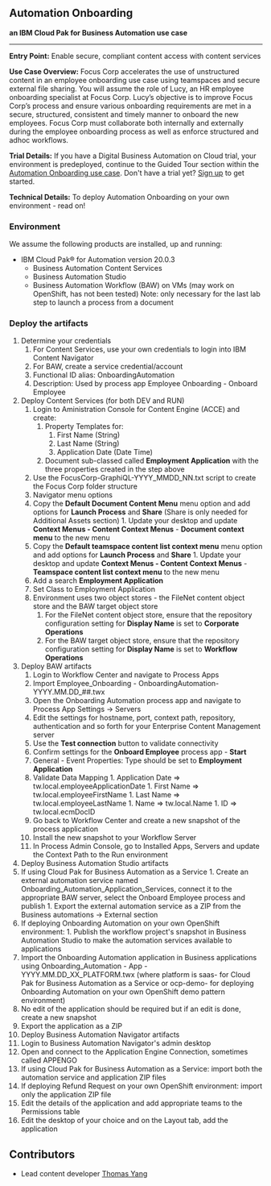 ## Automation Onboarding
**an IBM Cloud Pak for Business Automation use case**

***

**Entry Point:** Enable secure, compliant content access with content services

**Use Case Overview:** Focus Corp accelerates the use of unstructured content in an employee onboarding use case using teamspaces and secure external file sharing. You will assume the role of Lucy, an HR employee onboarding specialist at Focus Corp. Lucy’s objective is to improve Focus Corp’s process and ensure various onboarding requirements are met in a secure, structured, consistent and timely manner to onboard the new employees.  Focus Corp must collaborate both internally and externally during the employee onboarding process as well as enforce structured and adhoc workflows. 

**Trial Details:** If you have a Digital Business Automation on Cloud trial, your environment is predeployed, continue to the Guided Tour section within the [Automation Onboarding use case](https://ibm-cloud-architecture.github.io/refarch-dba/use-cases/automation-onboarding/).  Don't have a trial yet? <a href="https://www.ibm.com/account/reg/us-en/signup?formid=urx-45706" target="_blank">Sign up</a> to get started.

**Technical Details:** To deploy Automation Onboarding on your own environment - read on!

### Environment

We assume the following products are installed, up and running:

* IBM Cloud Pak® for Automation version 20.0.3
    * Business Automation Content Services
    * Business Automation Studio
    * Business Automation Workflow (BAW) on VMs (may work on OpenShift, has not been tested)
        Note: only necessary for the last lab step to launch a process from a document


### Deploy the artifacts

1. Determine your credentials
    1. For Content Services, use your own credentials to login into IBM Content Navigator
    1. For BAW, create a service credential/account
      1. Functional ID alias: OnboardingAutomation
      1. Description: Used by process app Employee Onboarding - Onboard Employee
1. Deploy Content Services  (for both DEV and RUN)
    1. Login to Aministration Console for Content Engine (ACCE) and create:
        1. Property Templates for:
            1. First Name (String)
            1. Last Name (String)
            1. Application Date (Date Time)
        1. Document sub-classed called **Employment Application** with the three properties created in the step above
    1. Use the FocusCorp-GraphiQL-YYYY_MMDD_NN.txt script to create the Focus Corp folder structure
    1. Navigator menu options
      1.  Copy the **Default Document Content Menu** menu option and add options for **Launch Process** and **Share**  (Share is only needed for Additional Assets section)
        1.  Update your desktop and update **Context Menus - Content Context Menus** - **Document context menu** to the new menu
      1.  Copy the **Default teamspace content list context menu** menu option and add options for **Launch Process** and **Share**
        1.  Update your desktop and update **Context Menus - Content Context Menus** - **Teamspace content list context menu** to the new menu
    1. Add a search **Employment Application**
      1. Set Class to Employment Application
    1. Environment uses two object stores - the FileNet content object store and the BAW target object store
        1. For the FileNet content object store, ensure that the repository configuration setting for **Display Name** is set to **Corporate Operations**
        1. For the BAW target object store, ensure that the repository configuration setting for **Display Name** is set to **Workflow Operations**
1. Deploy BAW artifacts
    1. Login to Workflow Center and navigate to Process Apps
    1. Import Employee_Onboarding - OnboardingAutomation-YYYY.MM.DD_##.twx
    1. Open the Onboarding Automation process app and navigate to Process App Settings -> Servers
      1. Edit the settings for hostname, port, context path, repository, authentication and so forth for your Enterprise Content Management server
      1. Use the **Test connection** button to validate connectivity
    1. Confirm settings for the **Onboard Employee** process app - **Start**  
      1. General - Event Properties: Type should be set to **Employment Application**
      1. Validate Data Mapping
        1. Application Date => tw.local.employeeApplicationDate
        1. First Name => tw.local.employeeFirstName
        1. Last Name => tw.local.employeeLastName
        1. Name => tw.local.Name
        1. ID => tw.local.ecmDocID
    1. Go back to Workflow Center and create a new snapshot of the process application
    1. Install the new snapshot to your Workflow Server
    1. In Process Admin Console, go to Installed Apps, Servers and update the Context Path to the Run environment
1. Deploy Business Automation Studio artifacts
  1. If using Cloud Pak for Business Automation as a Service
    1. Create an external automation service named Onboarding_Automation_Application_Services, connect it to the appropriate BAW server, select the Onboard Employee process and publish
    1. Export the external automation service as a ZIP from the Business automations -> External section
  1. If deploying Onboarding Automation on your own OpenShift environment:
    1. Publish the workflow project's snapshot in Business Automation Studio to make the automation services available to applications
  1. Import the Onboarding Automation application in Business applications using Onboarding_Automation - App - YYYY.MM.DD_XX_PLATFORM.twx (where platform is saas-<version> for Cloud Pak for Business Automation as a Service or ocp-demo-<version> for deploying Onboarding Automation on your own OpenShift demo pattern environment)
  1. No edit of the application should be required but if an edit is done, create a new snapshot
  1. Export the application as a ZIP
1. Deploy Business Automation Navigator artifacts
  1. Login to Business Automation Navigator's admin desktop
  1. Open and connect to the Application Engine Connection, sometimes called APPENGO
  1. If using Cloud Pak for Business Automation as a Service: import both the automation service and application ZIP files
  1. If deploying Refund Request on your own OpenShift environment: import only the application ZIP file
  1. Edit the details of the application and add appropriate teams to the Permissions table
  1. Edit the desktop of your choice and on the Layout tab, add the application

## Contributors
  * Lead content developer [Thomas Yang](https://www.linkedin.com/in/thomasyang44/)
